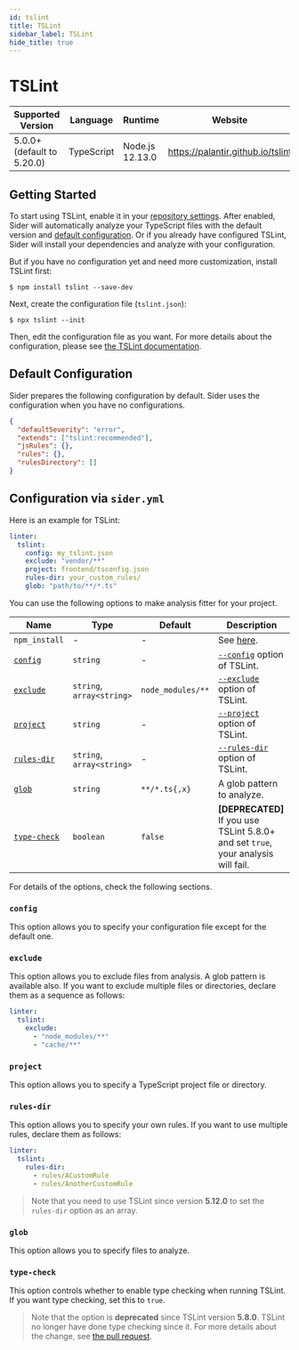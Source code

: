 ```yaml
---
id: tslint
title: TSLint
sidebar_label: TSLint
hide_title: true
---
```


# TSLint

| Supported Version          | Language   | Runtime         | Website                           |
| -------------------------- | ---------- | --------------- | --------------------------------- |
| 5.0.0+ (default to 5.20.0) | TypeScript | Node.js 12.13.0 | https://palantir.github.io/tslint |

## Getting Started

To start using TSLint, enable it in your [repository settings](../../getting-started/repository-settings.md).
After enabled, Sider will automatically analyze your TypeScript files with the default version and [default configuration](#default-configuration). Or if you already have configured TSLint, Sider will install your dependencies and analyze with your configuration.

But if you have no configuration yet and need more customization, install TSLint first:

```shell
$ npm install tslint --save-dev
```

Next, create the configuration file (`tslint.json`):

```shell
$ npx tslint --init
```

Then, edit the configuration file as you want. For more details about the configuration, please see [the TSLint documentation](https://palantir.github.io/tslint/usage/configuration).

## Default Configuration

Sider prepares the following configuration by default. Sider uses the configuration when you have no configurations.

```json
{
  "defaultSeverity": "error",
  "extends": ["tslint:recommended"],
  "jsRules": {},
  "rules": {},
  "rulesDirectory": []
}
```

## Configuration via `sider.yml`

Here is an example for TSLint:

```yaml
linter:
  tslint:
    config: my_tslint.json
    exclude: "vendor/**"
    project: frontend/tsconfig.json
    rules-dir: your_custom_rules/
    glob: "path/to/**/*.ts"
```

You can use the following options to make analysis fitter for your project.

| Name                        | Type                      | Default           | Description                                                                        |
| --------------------------- | ------------------------- | ----------------- | ---------------------------------------------------------------------------------- |
| `npm_install`               | -                         | -                 | See [here](../../getting-started/custom-configuration.md#npm_install-option).      |
| [`config`](#config)         | `string`                  | -                 | [`--config`](https://palantir.github.io/tslint/usage/cli) option of TSLint.        |
| [`exclude`](#exclude)       | `string`, `array<string>` | `node_modules/**` | [`--exclude`](https://palantir.github.io/tslint/usage/cli) option of TSLint.       |
| [`project`](#project)       | `string`                  | -                 | [`--project`](https://palantir.github.io/tslint/usage/cli) option of TSLint.       |
| [`rules-dir`](#rules-dir)   | `string`, `array<string>` | -                 | [`--rules-dir`](https://palantir.github.io/tslint/usage/cli) option of TSLint.     |
| [`glob`](#glob)             | `string`                  | `**/*.ts{,x}`     | A glob pattern to analyze.                                                         |
| [`type-check`](#type-check) | `boolean`                 | `false`           | **[DEPRECATED]** If you use TSLint 5.8.0+ and set `true`, your analysis will fail. |

For details of the options, check the following sections.

### `config`

This option allows you to specify your configuration file except for the default one.

### `exclude`

This option allows you to exclude files from analysis. A glob pattern is available also. If you want to exclude multiple files or directories, declare them as a sequence as follows:

```yaml
linter:
  tslint:
    exclude:
      - "node_modules/**"
      - "cache/**"
```

### `project`

This option allows you to specify a TypeScript project file or directory.

### `rules-dir`

This option allows you to specify your own rules. If you want to use multiple rules, declare them as follows:

```yaml
linter:
  tslint:
    rules-dir:
      - rules/ACustomRule
      - rules/AnotherCustomRule
```

> Note that you need to use TSLint since version **5.12.0** to set the `rules-dir` option as an array.

### `glob`

This option allows you to specify files to analyze.

### `type-check`

This option controls whether to enable type checking when running TSLint. If you want type checking, set this to `true`.

> Note that the option is **deprecated** since TSLint version **5.8.0**. TSLint no longer have done type checking since it. For more details about the change, see [the pull request](https://github.com/palantir/tslint/pull/3322).

